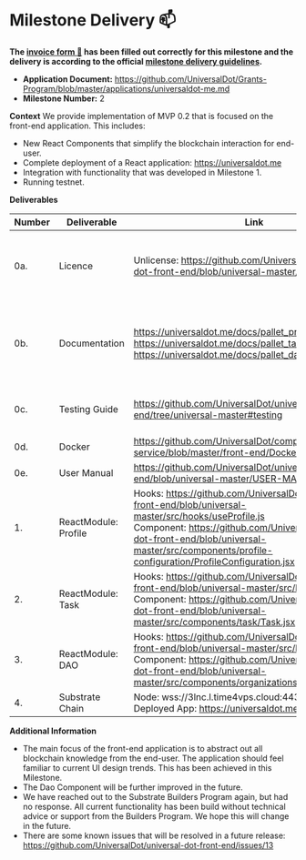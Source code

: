 # Milestone Delivery :mailbox:


**The [invoice form :pencil:](https://docs.google.com/forms/d/e/1FAIpQLSfmNYaoCgrxyhzgoKQ0ynQvnNRoTmgApz9NrMp-hd8mhIiO0A/viewform) has been filled out correctly for this milestone and the delivery is according to the official [milestone delivery guidelines](https://github.com/w3f/Grants-Program/blob/master/docs/milestone-deliverables-guidelines.md).**  

* **Application Document:** https://github.com/UniversalDot/Grants-Program/blob/master/applications/universaldot-me.md
* **Milestone Number:** 2

**Context** 
We provide implementation of MVP 0.2 that is focused on the front-end application. This includes:
* New React Components that simplify the blockchain interaction for end-user.
* Complete deployment of a React application: https://universaldot.me
* Integration with functionality that was developed in Milestone 1.
* Running testnet. 


**Deliverables**


| Number | Deliverable | Link | Notes |
| ------------- | ------------- | ------------- |------------- |
| 0a.| Licence | Unlicense: https://github.com/UniversalDot/universal-dot-front-end/blob/universal-master/LICENSE | We use the same public license as substrate-front-end template |
| 0b.  | Documentation | https://universaldot.me/docs/pallet_profile/index.html <br> https://universaldot.me/docs/pallet_task/index.html <br> https://universaldot.me/docs/pallet_dao/index.html  | Complete documentation of all modules used is available also from the navigation bar.
| 0c.  | Testing Guide | https://github.com/UniversalDot/universal-dot-front-end/tree/universal-master#testing | We use Cypress for End-to-end testing | 
| 0d.  | Docker | https://github.com/UniversalDot/compose-service/blob/master/front-end/Dockerfile | ...| 
| 0e.  | User Manual | https://github.com/UniversalDot/universal-dot-front-end/blob/universal-master/USER-MANUAL.md | ...| 
| 1. | ReactModule: Profile |Hooks: https://github.com/UniversalDot/universal-dot-front-end/blob/universal-master/src/hooks/useProfile.js <br> Component: https://github.com/UniversalDot/universal-dot-front-end/blob/universal-master/src/components/profile-configuration/ProfileConfiguration.jsx | 
| 2.  | ReactModule: Task |Hooks: https://github.com/UniversalDot/universal-dot-front-end/blob/universal-master/src/hooks/useTasks.js <br> Component: https://github.com/UniversalDot/universal-dot-front-end/blob/universal-master/src/components/task/Task.jsx | ...| 
| 3.  | ReactModule: DAO |Hooks: https://github.com/UniversalDot/universal-dot-front-end/blob/universal-master/src/hooks/useDao.js <br> Component: https://github.com/UniversalDot/universal-dot-front-end/blob/universal-master/src/components/organizations/Organizations.jsx| ...| 
| 4.  | Substrate Chain | Node:  wss://3lnc.l.time4vps.cloud:443 <br> Deployed App: https://universaldot.me| ...| 

**Additional Information**

* The main focus of the front-end application is to abstract out all blockchain knowledge from the end-user. The application should feel familiar to current UI design trends. This has been achieved in this Milestone. 
* The Dao Component will be further improved in the future.
* We have reached out to the Substrate Builders Program again, but had no response. All current functionality has been build without technical advice or support from the Builders Program. We hope this will change in the future.
* There are some known issues that will be resolved in a future release: https://github.com/UniversalDot/universal-dot-front-end/issues/13


